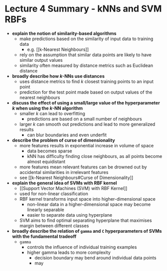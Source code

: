 # Lecture 4 Summary - kNNs and SVM RBFs
- **explain the notion of similarity-based algorithms**
	- make predictions based on the similarity of input data to training data
		- e.g. [[k-Nearest Neighbours]] 
	- rely on the assumption that similar data points are likely to have similar output values
	- similarity often measured by distance metrics such as Euclidean distance
- **broadly describe how $k$-NNs use distances**
	- uses distance metrics to find $k$ closest training points to an input point
	- prediction for the test point made based on output values of the nearest neighbours
- **discuss the effect of using a small/large value of the hyperparameter $k$ when using the $k$-NN algorithm**
	- smaller $k$ can lead to overfitting
		- predictions are based on a small number of neighbours
	- larger $k$ can smooth out predictions and lead to more generalized results
		- can blur boundaries and even underfit
- **describe the problem of curse of dimensionality**
	- more features results in exponential increase in volume of space
		- data becomes sparse
		- kNN has difficulty finding close neighbours, as all points become almost equidistant
	- more features mean relevant features can be drowned out by accidental similarities in irrelevant features
	- see [[k-Nearest Neighbours#Curse of Dimensionality]]
- **explain the general idea of SVMs with RBF kernel**
	- [[Support Vector Machines (SVM) with RBF Kernel]]
	- used for non-linear classification
	- RBF kernel transforms input space into higher-dimensional space
		- non-linear data in a higher-dimensional space may become linearly separable
		- easier to separate data using hyperplane
	- SVM aims to find optimal separating hyperplane that maximises margin between different classes
- **broadly describe the relation of `gamma` and `C` hyperparameters of SVMs with the fundamental tradeoff**
	- `gamma`
		- controls the influence of individual training examples
		- higher gamma leads to more complexity
			- decision boundary may bend around individual data points
			- may 